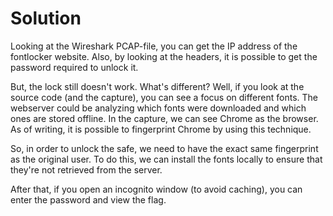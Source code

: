 # Solution

Looking at the Wireshark PCAP-file, you can get the IP address of the fontlocker website. Also, by looking at the headers, it is possible to get the password required to unlock it.

But, the lock still doesn't work. What's different? Well, if you look at the source code (and the capture), you can see a focus on different fonts. The webserver could be analyzing which fonts were downloaded and which ones are stored offline. In the capture, we can see Chrome as the browser. As of writing, it is possible to fingerprint Chrome by using this technique.

So, in order to unlock the safe, we need to have the exact same fingerprint as the original user. To do this, we can install the fonts locally to ensure that they're not retrieved from the server.

After that, if you open an incognito window (to avoid caching), you can enter the password and view the flag.

